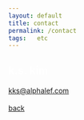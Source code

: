 ```yaml
---
layout: default
title: contact
permalink: /contact
tags:   etc
---
```


<style>
p {
    line-height: 1.5;
}
</style>

<h2 style="color:#FFF">k.s. kim</h2>

kks@alphalef.com

<a href="/notice">back</a>

